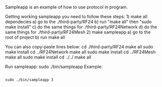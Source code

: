 Sampleapp is an example of how to use protocol in program.

Getting working sampleapp you need to follow these steps:
    1) make all dependecies
      a) go to the ./third-party/RF24
      b) run "make all" then "sudo make install"
      c) do the same things for ./third-party/RF24Network
      d) do the same things for ./third-party/RF24Mesh
    2) make sampleapp
      a) go to the root of project
      b) run make all

You can also copy-paste lines below:
cd ./third-party/RF24
make all
sudo make install
cd ../RF24Network
make all
sudo make install
cd ../RF24Mesh
make all
sudo make install
cd ../../
make all

Run sampleapp:
sudo ./bin/sampleapp <unique id>
Example:
<pre><code>
sudo ./bin/sampleapp 3
</code></pre>
